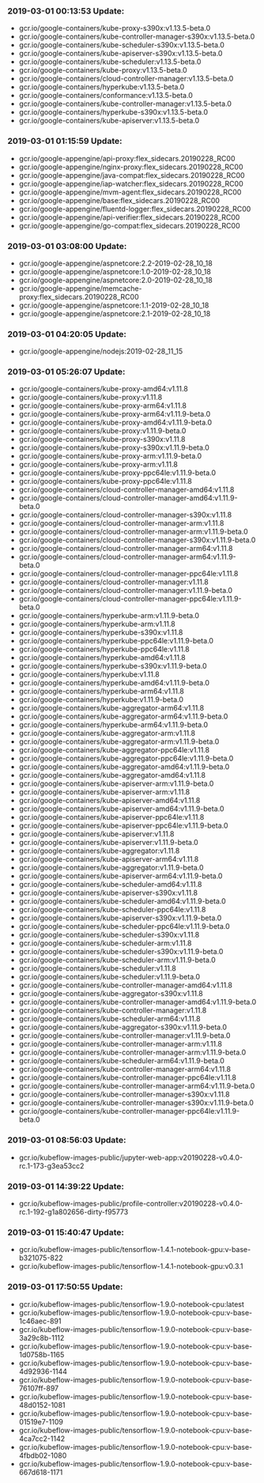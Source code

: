 ### 2019-03-01 00:13:53 Update:

- gcr.io/google-containers/kube-proxy-s390x:v1.13.5-beta.0
- gcr.io/google-containers/kube-controller-manager-s390x:v1.13.5-beta.0
- gcr.io/google-containers/kube-scheduler-s390x:v1.13.5-beta.0
- gcr.io/google-containers/kube-apiserver-s390x:v1.13.5-beta.0
- gcr.io/google-containers/kube-scheduler:v1.13.5-beta.0
- gcr.io/google-containers/kube-proxy:v1.13.5-beta.0
- gcr.io/google-containers/cloud-controller-manager:v1.13.5-beta.0
- gcr.io/google-containers/hyperkube:v1.13.5-beta.0
- gcr.io/google-containers/conformance:v1.13.5-beta.0
- gcr.io/google-containers/kube-controller-manager:v1.13.5-beta.0
- gcr.io/google-containers/hyperkube-s390x:v1.13.5-beta.0
- gcr.io/google-containers/kube-apiserver:v1.13.5-beta.0
### 2019-03-01 01:15:59 Update:

- gcr.io/google-appengine/api-proxy:flex_sidecars.20190228_RC00
- gcr.io/google-appengine/nginx-proxy:flex_sidecars.20190228_RC00
- gcr.io/google-appengine/java-compat:flex_sidecars.20190228_RC00
- gcr.io/google-appengine/iap-watcher:flex_sidecars.20190228_RC00
- gcr.io/google-appengine/mvm-agent:flex_sidecars.20190228_RC00
- gcr.io/google-appengine/base:flex_sidecars.20190228_RC00
- gcr.io/google-appengine/fluentd-logger:flex_sidecars.20190228_RC00
- gcr.io/google-appengine/api-verifier:flex_sidecars.20190228_RC00
- gcr.io/google-appengine/go-compat:flex_sidecars.20190228_RC00
### 2019-03-01 03:08:00 Update:

- gcr.io/google-appengine/aspnetcore:2.2-2019-02-28_10_18
- gcr.io/google-appengine/aspnetcore:1.0-2019-02-28_10_18
- gcr.io/google-appengine/aspnetcore:2.0-2019-02-28_10_18
- gcr.io/google-appengine/memcache-proxy:flex_sidecars.20190228_RC00
- gcr.io/google-appengine/aspnetcore:1.1-2019-02-28_10_18
- gcr.io/google-appengine/aspnetcore:2.1-2019-02-28_10_18
### 2019-03-01 04:20:05 Update:

- gcr.io/google-appengine/nodejs:2019-02-28_11_15
### 2019-03-01 05:26:07 Update:

- gcr.io/google-containers/kube-proxy-amd64:v1.11.8
- gcr.io/google-containers/kube-proxy:v1.11.8
- gcr.io/google-containers/kube-proxy-arm64:v1.11.8
- gcr.io/google-containers/kube-proxy-arm64:v1.11.9-beta.0
- gcr.io/google-containers/kube-proxy-amd64:v1.11.9-beta.0
- gcr.io/google-containers/kube-proxy:v1.11.9-beta.0
- gcr.io/google-containers/kube-proxy-s390x:v1.11.8
- gcr.io/google-containers/kube-proxy-s390x:v1.11.9-beta.0
- gcr.io/google-containers/kube-proxy-arm:v1.11.9-beta.0
- gcr.io/google-containers/kube-proxy-arm:v1.11.8
- gcr.io/google-containers/kube-proxy-ppc64le:v1.11.9-beta.0
- gcr.io/google-containers/kube-proxy-ppc64le:v1.11.8
- gcr.io/google-containers/cloud-controller-manager-amd64:v1.11.8
- gcr.io/google-containers/cloud-controller-manager-amd64:v1.11.9-beta.0
- gcr.io/google-containers/cloud-controller-manager-s390x:v1.11.8
- gcr.io/google-containers/cloud-controller-manager-arm:v1.11.8
- gcr.io/google-containers/cloud-controller-manager-arm:v1.11.9-beta.0
- gcr.io/google-containers/cloud-controller-manager-s390x:v1.11.9-beta.0
- gcr.io/google-containers/cloud-controller-manager-arm64:v1.11.8
- gcr.io/google-containers/cloud-controller-manager-arm64:v1.11.9-beta.0
- gcr.io/google-containers/cloud-controller-manager-ppc64le:v1.11.8
- gcr.io/google-containers/cloud-controller-manager:v1.11.8
- gcr.io/google-containers/cloud-controller-manager:v1.11.9-beta.0
- gcr.io/google-containers/cloud-controller-manager-ppc64le:v1.11.9-beta.0
- gcr.io/google-containers/hyperkube-arm:v1.11.9-beta.0
- gcr.io/google-containers/hyperkube-arm:v1.11.8
- gcr.io/google-containers/hyperkube-s390x:v1.11.8
- gcr.io/google-containers/hyperkube-ppc64le:v1.11.9-beta.0
- gcr.io/google-containers/hyperkube-ppc64le:v1.11.8
- gcr.io/google-containers/hyperkube-amd64:v1.11.8
- gcr.io/google-containers/hyperkube-s390x:v1.11.9-beta.0
- gcr.io/google-containers/hyperkube:v1.11.8
- gcr.io/google-containers/hyperkube-amd64:v1.11.9-beta.0
- gcr.io/google-containers/hyperkube-arm64:v1.11.8
- gcr.io/google-containers/hyperkube:v1.11.9-beta.0
- gcr.io/google-containers/kube-aggregator-arm64:v1.11.8
- gcr.io/google-containers/kube-aggregator-arm64:v1.11.9-beta.0
- gcr.io/google-containers/hyperkube-arm64:v1.11.9-beta.0
- gcr.io/google-containers/kube-aggregator-arm:v1.11.8
- gcr.io/google-containers/kube-aggregator-arm:v1.11.9-beta.0
- gcr.io/google-containers/kube-aggregator-ppc64le:v1.11.8
- gcr.io/google-containers/kube-aggregator-ppc64le:v1.11.9-beta.0
- gcr.io/google-containers/kube-aggregator-amd64:v1.11.9-beta.0
- gcr.io/google-containers/kube-aggregator-amd64:v1.11.8
- gcr.io/google-containers/kube-apiserver-arm:v1.11.9-beta.0
- gcr.io/google-containers/kube-apiserver-arm:v1.11.8
- gcr.io/google-containers/kube-apiserver-amd64:v1.11.8
- gcr.io/google-containers/kube-apiserver-amd64:v1.11.9-beta.0
- gcr.io/google-containers/kube-apiserver-ppc64le:v1.11.8
- gcr.io/google-containers/kube-apiserver-ppc64le:v1.11.9-beta.0
- gcr.io/google-containers/kube-apiserver:v1.11.8
- gcr.io/google-containers/kube-apiserver:v1.11.9-beta.0
- gcr.io/google-containers/kube-aggregator:v1.11.8
- gcr.io/google-containers/kube-apiserver-arm64:v1.11.8
- gcr.io/google-containers/kube-aggregator:v1.11.9-beta.0
- gcr.io/google-containers/kube-apiserver-arm64:v1.11.9-beta.0
- gcr.io/google-containers/kube-scheduler-amd64:v1.11.8
- gcr.io/google-containers/kube-apiserver-s390x:v1.11.8
- gcr.io/google-containers/kube-scheduler-amd64:v1.11.9-beta.0
- gcr.io/google-containers/kube-scheduler-ppc64le:v1.11.8
- gcr.io/google-containers/kube-apiserver-s390x:v1.11.9-beta.0
- gcr.io/google-containers/kube-scheduler-ppc64le:v1.11.9-beta.0
- gcr.io/google-containers/kube-scheduler-s390x:v1.11.8
- gcr.io/google-containers/kube-scheduler-arm:v1.11.8
- gcr.io/google-containers/kube-scheduler-s390x:v1.11.9-beta.0
- gcr.io/google-containers/kube-scheduler-arm:v1.11.9-beta.0
- gcr.io/google-containers/kube-scheduler:v1.11.8
- gcr.io/google-containers/kube-scheduler:v1.11.9-beta.0
- gcr.io/google-containers/kube-controller-manager-amd64:v1.11.8
- gcr.io/google-containers/kube-aggregator-s390x:v1.11.8
- gcr.io/google-containers/kube-controller-manager-amd64:v1.11.9-beta.0
- gcr.io/google-containers/kube-controller-manager:v1.11.8
- gcr.io/google-containers/kube-scheduler-arm64:v1.11.8
- gcr.io/google-containers/kube-aggregator-s390x:v1.11.9-beta.0
- gcr.io/google-containers/kube-controller-manager:v1.11.9-beta.0
- gcr.io/google-containers/kube-controller-manager-arm:v1.11.8
- gcr.io/google-containers/kube-controller-manager-arm:v1.11.9-beta.0
- gcr.io/google-containers/kube-scheduler-arm64:v1.11.9-beta.0
- gcr.io/google-containers/kube-controller-manager-arm64:v1.11.8
- gcr.io/google-containers/kube-controller-manager-ppc64le:v1.11.8
- gcr.io/google-containers/kube-controller-manager-arm64:v1.11.9-beta.0
- gcr.io/google-containers/kube-controller-manager-s390x:v1.11.8
- gcr.io/google-containers/kube-controller-manager-s390x:v1.11.9-beta.0
- gcr.io/google-containers/kube-controller-manager-ppc64le:v1.11.9-beta.0
### 2019-03-01 08:56:03 Update:

- gcr.io/kubeflow-images-public/jupyter-web-app:v20190228-v0.4.0-rc.1-173-g3ea53cc2
### 2019-03-01 14:39:22 Update:

- gcr.io/kubeflow-images-public/profile-controller:v20190228-v0.4.0-rc.1-192-g1a802656-dirty-f95773
### 2019-03-01 15:40:47 Update:

- gcr.io/kubeflow-images-public/tensorflow-1.4.1-notebook-gpu:v-base-b321075-822
- gcr.io/kubeflow-images-public/tensorflow-1.4.1-notebook-gpu:v0.3.1
### 2019-03-01 17:50:55 Update:

- gcr.io/kubeflow-images-public/tensorflow-1.9.0-notebook-cpu:latest
- gcr.io/kubeflow-images-public/tensorflow-1.9.0-notebook-cpu:v-base-1c46aec-891
- gcr.io/kubeflow-images-public/tensorflow-1.9.0-notebook-cpu:v-base-3a29c8b-1112
- gcr.io/kubeflow-images-public/tensorflow-1.9.0-notebook-cpu:v-base-1d0758b-1165
- gcr.io/kubeflow-images-public/tensorflow-1.9.0-notebook-cpu:v-base-4d92936-1144
- gcr.io/kubeflow-images-public/tensorflow-1.9.0-notebook-cpu:v-base-76107ff-897
- gcr.io/kubeflow-images-public/tensorflow-1.9.0-notebook-cpu:v-base-48d0152-1081
- gcr.io/kubeflow-images-public/tensorflow-1.9.0-notebook-cpu:v-base-01519e7-1109
- gcr.io/kubeflow-images-public/tensorflow-1.9.0-notebook-cpu:v-base-4ca7cc2-1142
- gcr.io/kubeflow-images-public/tensorflow-1.9.0-notebook-cpu:v-base-4fbdb02-1080
- gcr.io/kubeflow-images-public/tensorflow-1.9.0-notebook-cpu:v-base-667d618-1171
